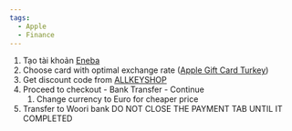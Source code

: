 ```yaml
---
tags:
  - Apple
  - Finance
---
```

1. Tạo tài khoản [Eneba](https://www.eneba.com)
2. Choose card with optimal exchange rate ([Apple Gift Card Turkey](https://www.eneba.com/vendor/ultimate-choice?drms[]=apple&page=1&regions[]=turkey))
3. Get discount code from [ALLKEYSHOP](https://www.allkeyshop.com/blog/buy-itunes-gift-card-cd-key-compare-prices/)
4. Proceed to checkout - Bank Transfer - Continue
	1. Change currency to Euro for cheaper price
5. Transfer to Woori bank
DO NOT CLOSE THE PAYMENT TAB UNTIL IT COMPLETED
